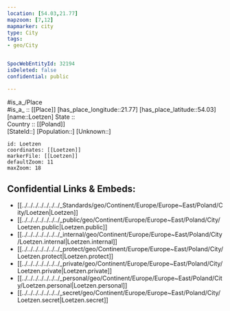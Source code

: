 ```yaml
---
location: [54.03,21.77] 
mapzoom: [7,12] 
mapmarker: city 
type: City
tags:
- geo/City


SpocWebEntityId: 32194
isDeleted: false
confidential: public

---
```

#is_a_/Place  
#is_a_ :: [[Place]] 
[has_place_longitude::21.77] 
[has_place_latitude::54.03] 
[name::Loetzen] 
State ::  
Country :: [[Poland]]  
[StateId::] 
[Population::] 
[Unknown::] 


```leaflet
id: Loetzen
coordinates: [[Loetzen]] 
markerFile: [[Loetzen]] 
defaultZoom: 11 
maxZoom: 18
```


## Confidential Links & Embeds: 
- [[../../../../../../../_Standards/geo/Continent/Europe/Europe~East/Poland/City/Loetzen|Loetzen]] 
- [[../../../../../../../_public/geo/Continent/Europe/Europe~East/Poland/City/Loetzen.public|Loetzen.public]] 
- [[../../../../../../../_internal/geo/Continent/Europe/Europe~East/Poland/City/Loetzen.internal|Loetzen.internal]] 
- [[../../../../../../../_protect/geo/Continent/Europe/Europe~East/Poland/City/Loetzen.protect|Loetzen.protect]] 
- [[../../../../../../../_private/geo/Continent/Europe/Europe~East/Poland/City/Loetzen.private|Loetzen.private]] 
- [[../../../../../../../_personal/geo/Continent/Europe/Europe~East/Poland/City/Loetzen.personal|Loetzen.personal]] 
- [[../../../../../../../_secret/geo/Continent/Europe/Europe~East/Poland/City/Loetzen.secret|Loetzen.secret]] 

